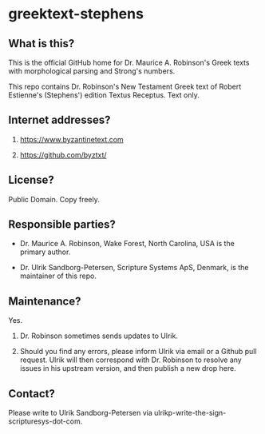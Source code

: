 # greektext-stephens

## What is this?

This is the official GitHub home for Dr. Maurice A. Robinson's Greek
texts with morphological parsing and Strong's numbers.

This repo contains Dr. Robinson's New Testament Greek text of Robert
Estienne's (Stephens') edition Textus Receptus. Text only.


## Internet addresses?

1. https://www.byzantinetext.com

2. https://github.com/byztxt/

## License?

Public Domain.  Copy freely.

## Responsible parties?

- Dr. Maurice A. Robinson, Wake Forest, North Carolina, USA is the
  primary author.

- Dr. Ulrik Sandborg-Petersen, Scripture Systems ApS, Denmark, is the
  maintainer of this repo.

## Maintenance?

Yes.

1. Dr. Robinson sometimes sends updates to Ulrik.

2. Should you find any errors, please inform Ulrik via email or a
Github pull request.  Ulrik will then correspond with Dr. Robinson to
resolve any issues in his upstream version, and then publish a new
drop here.


## Contact?

Please write to Ulrik Sandborg-Petersen via
ulrikp-write-the-sign-scripturesys-dot-com.


